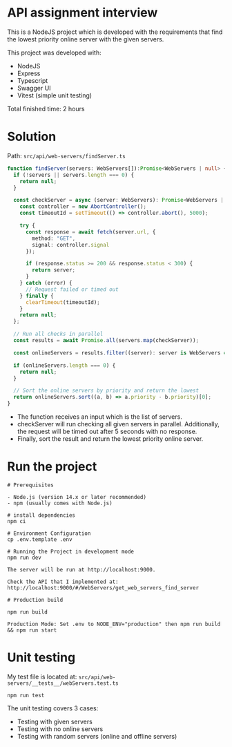 # API assignment interview

This is a NodeJS project which is developed with the requirements that find the lowest priority online server with the given servers.

This project was developed with:
- NodeJS
- Express
- Typescript
- Swagger UI
- Vitest (simple unit testing)

Total finished time: 2 hours

# Solution
Path: `src/api/web-servers/findServer.ts`

```typescript
function findServer(servers: WebServers[]):Promise<WebServers | null> {
  if (!servers || servers.length === 0) {
    return null;
  }

  const checkServer = async (server: WebServers): Promise<WebServers | null> => {
    const controller = new AbortController();
    const timeoutId = setTimeout(() => controller.abort(), 5000);

    try {
      const response = await fetch(server.url, { 
        method: "GET", 
        signal: controller.signal 
      });

      if (response.status >= 200 && response.status < 300) {
        return server;
      }
    } catch (error) {
      // Request failed or timed out
    } finally {
      clearTimeout(timeoutId);
    }
    return null;
  };

  // Run all checks in parallel
  const results = await Promise.all(servers.map(checkServer));

  const onlineServers = results.filter((server): server is WebServers => server !== null);

  if (onlineServers.length === 0) {
    return null;
  }

  // Sort the online servers by priority and return the lowest
  return onlineServers.sort((a, b) => a.priority - b.priority)[0];
}
```
- The function receives an input which is the list of servers.
- checkServer will run checking all given servers in parallel. Additionally, the request will be timed out after 5 seconds with no response.
- Finally, sort the result and return the lowest priority online server.

# Run the project

```
# Prerequisites

- Node.js (version 14.x or later recommended)
- npm (usually comes with Node.js)
```

```
# install dependencies
npm ci

# Environment Configuration
cp .env.template .env

# Running the Project in development mode
npm run dev

The server will be run at http://localhost:9000.

Check the API that I implemented at: http://localhost:9000/#/WebServers/get_web_servers_find_server

# Production build

npm run build

Production Mode: Set .env to NODE_ENV="production" then npm run build && npm run start

```

# Unit testing

My test file is located at: `src/api/web-servers/__tests__/webServers.test.ts`

```
npm run test
```

The unit testing covers 3 cases:

- Testing with given servers
- Testing with no online servers
- Testing with random servers (online and offline servers)
